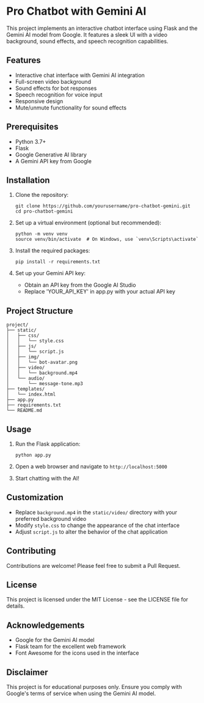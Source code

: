 # Pro Chatbot with Gemini AI

This project implements an interactive chatbot interface using Flask and the Gemini AI model from Google. It features a sleek UI with a video background, sound effects, and speech recognition capabilities.

## Features

- Interactive chat interface with Gemini AI integration
- Full-screen video background
- Sound effects for bot responses
- Speech recognition for voice input
- Responsive design
- Mute/unmute functionality for sound effects

## Prerequisites

- Python 3.7+
- Flask
- Google Generative AI library
- A Gemini API key from Google

## Installation

1. Clone the repository:
   ```
   git clone https://github.com/yourusername/pro-chatbot-gemini.git
   cd pro-chatbot-gemini
   ```

2. Set up a virtual environment (optional but recommended):
   ```
   python -m venv venv
   source venv/bin/activate  # On Windows, use `venv\Scripts\activate`
   ```

3. Install the required packages:
   ```
   pip install -r requirements.txt
   ```

4. Set up your Gemini API key:
   - Obtain an API key from the Google AI Studio
   - Replace 'YOUR_API_KEY' in app.py with your actual API key

## Project Structure

```
project/
├── static/
│   ├── css/
│   │   └── style.css
│   ├── js/
│   │   └── script.js
│   ├── img/
│   │   └── bot-avatar.png
│   ├── video/
│   │   └── background.mp4
│   └── audio/
│       └── message-tone.mp3
├── templates/
│   └── index.html
├── app.py
├── requirements.txt
└── README.md
```

## Usage

1. Run the Flask application:
   ```
   python app.py
   ```

2. Open a web browser and navigate to `http://localhost:5000`

3. Start chatting with the AI!

## Customization

- Replace `background.mp4` in the `static/video/` directory with your preferred background video
- Modify `style.css` to change the appearance of the chat interface
- Adjust `script.js` to alter the behavior of the chat application

## Contributing

Contributions are welcome! Please feel free to submit a Pull Request.

## License

This project is licensed under the MIT License - see the LICENSE file for details.

## Acknowledgements

- Google for the Gemini AI model
- Flask team for the excellent web framework
- Font Awesome for the icons used in the interface

## Disclaimer

This project is for educational purposes only. Ensure you comply with Google's terms of service when using the Gemini AI model.
